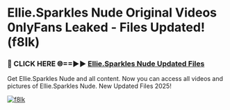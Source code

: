 # Ellie.Sparkles Nude Original Videos 0nlyFans Leaked - Files Updated! (f8lk)

<h3>🔴 CLICK HERE 🌐==►► <a href="https://tinyurl.com/y5r63du9" rel="nofollow">Ellie.Sparkles Nude Updated Files</a></h3>

Get Ellie.Sparkles Nude and all content. Now you can access all videos and pictures of Ellie.Sparkles Nude. New Updated Files 2025!

[![f8lk](https://i.imgur.com/UVo9nyh.gif)](https://tinyurl.com/y5r63du9)